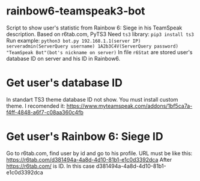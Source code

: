 # rainbow6-teamspeak3-bot
Script to show user's statistic from Rainbow 6: Siege in his TeamSpeak description. Based on r6tab.com, PyTS3
Need `ts3` library: `pip3 install ts3`
Run example: `python3 bot.py 192.168.1.1(server IP) serveradmin(ServerQuery username) 1A2b3C4V(ServerQuery password) "TeamSpeak Bot"(bot's nickname on server)`
In file `r6Stat` are stored user's database ID on server and his ID in Rainbow6.
# Get user's database ID
In standart TS3 theme database ID not show. You must install custom theme. I recomended it: https://www.myteamspeak.com/addons/1bf5ca7a-f4ff-4848-a6f7-c08aa360c4fb
# Get user's Rainbow 6: Siege ID
Go to r6tab.com, find user by id and go to his profile. URL must be like this: https://r6tab.com/d381494a-4a8d-4d10-81b1-e1c0d3392dca
After https://r6tab.com/ is ID. In this case d381494a-4a8d-4d10-81b1-e1c0d3392dca
